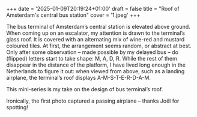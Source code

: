 +++
date = '2025-01-09T20:19:24+01:00'
draft = false
title = "Roof of Amsterdam's central bus station"
cover = '1.jpeg'
+++

The bus terminal of Amsterdam’s central station is elevated above ground. When coming up on an escalator, my attention is drawn to the terminal’s glass roof. It is covered with an alternating mix of wine-red and mustard coloured tiles. At first, the arrangement seems random, or abstract at best. Only after some observation – made possible by my delayed bus – do (flipped) letters start to take shape: M, A, D, R. While the rest of them disappear in the distance of the platform, I have lived long enough in the Netherlands to figure it out: when viewed from above, such as a landing airplane, the terminal’s roof displays A-M-S-T-E-R-D-A-M.

This mini-series is my take on the design of bus terminal’s roof.

Ironically, the first photo captured a passing airplane – thanks Joël for spotting!
